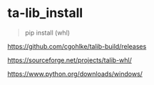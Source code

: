 # ta-lib_install

> pip install (whl)

https://github.com/cgohlke/talib-build/releases

https://sourceforge.net/projects/talib-whl/


https://www.python.org/downloads/windows/
